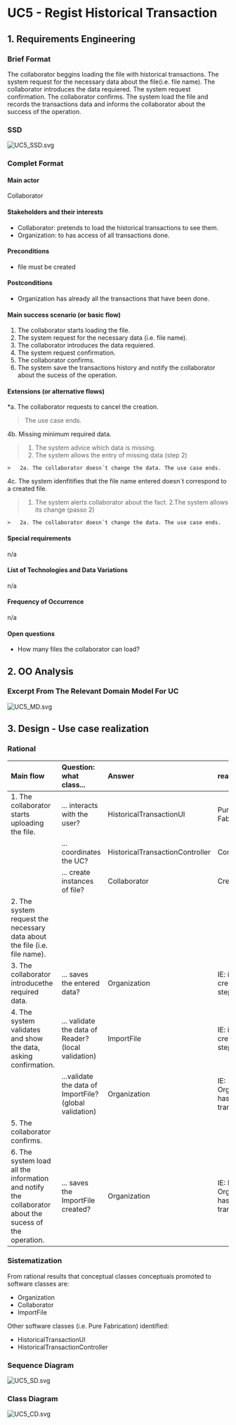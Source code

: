 # UC5 - Regist Historical Transaction

## 1. Requirements Engineering

### Brief Format

The collaborator beggins loading the file with historical transactions. The system request for the necessary data about the file(i.e. file name). The collaborator introduces the data requiered. The system request confirmation. The collaborator confirms. The system load the file and records the transactions data and informs the collaborator about the success of the operation.

### SSD
![UC5_SSD.svg](UC5_SSD.svg)


### Complet Format

#### Main actor

Collaborator

#### Stakeholders and their interests
* Collaborator: pretends to load the historical transactions to see them.
* Organization: to has access of all transactions done.

#### Preconditions
* file must be created

#### Postconditions
* Organization has already all the transactions that have been done.

#### Main success scenario (or basic flow)

1. The collaborator starts loading the file.
2. The system request for the necessary data (i.e. file name). 
3. The collaborator introduces the data requiered.
4. The system request confirmation.
5. The collaborator confirms.
6. The system save the transactions history and notify the collaborator about the sucess of the operation.

#### Extensions (or alternative flows)

*a. The collaborator requests to cancel the creation.

> The use case ends.
	
4b. Missing minimum required data.
>	1. The system advice which data is missing.
>	2. The system allows the entry of missing data (step 2)
>
	>	2a. The collaborator doesn´t change the data. The use case ends.

4c. The system idenfitifies that the file name entered doesn´t correspond to a created file.
>	1. The system alerts collaborator about the fact.
>	2.The system allows its change (passo 2)
>
	>	2a. The collaborator doesn´t change the data. The use case ends.


#### Special requirements
n/a

#### List of Technologies and Data Variations
n/a

#### Frequency of Occurrence
n/a

#### Open questions

* How many files the collaborator can load?

## 2. OO Analysis

### Excerpt From The Relevant Domain Model For UC

![UC5_MD.svg](UC5_MD.svg)


## 3. Design - Use case realization

### Rational

| Main flow | Question: what class... | Answer | reason |
|:--------------  |:---------------------- |:----------|:---------------------------- |
|1. The collaborator starts uploading the file.|... interacts with the user?| HistoricalTransactionUI |Pure Fabrication|
|             |... coordinates the UC?| HistoricalTransactionController |Controller|
|             |... create instances of file?|Collaborator|Creator(rule1)|
|2. The system request the necessary data about the file (i.e. file name).||||
|3. The collaborator introducethe required data. |... saves the entered data?|Organization|IE: instance created in step 1|
|4. The system validates and show the data, asking confirmation. |... validate the data of Reader? (local validation)|ImportFile|IE: instace created in step1|
|             |...validate the data of ImportFile? (global validation)|Organization|IE: Organization has historical transactions.|
|5. The collaborator confirms. ||||
|6. The system load all the information and notify the collaborator about the sucess of the operation.|... saves the ImportFile created?| Organization |IE: No MD the Organization has historical transactions|
             

### Sistematization ##

 From rational results that conceptual classes  conceptuais promoted to software classes are:

 * Organization 
 * Collaborator
 * ImportFile


Other software classes (i.e. Pure Fabrication) identified:  

 * HistoricalTransactionUI  
 * HistoricalTransactionController


###	Sequence Diagram

![UC5_SD.svg](UC5_SD.png)



###	Class Diagram

![UC5_CD.svg](UC5_CD.png)

